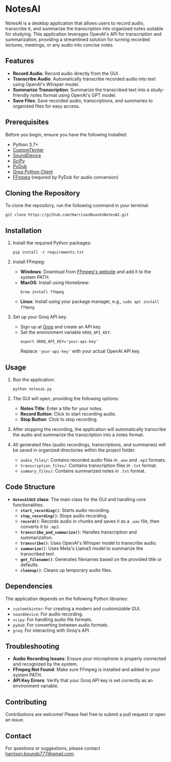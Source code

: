 # NotesAI

NotesAI is a desktop application that allows users to record audio, transcribe it, and summarize the transcription into organized notes suitable for studying. This application leverages OpenAI's API for transcription and summarization, providing a streamlined solution for turning recorded lectures, meetings, or any audio into concise notes.

## Features

- **Record Audio**: Record audio directly from the GUI.
- **Transcribe Audio**: Automatically transcribe recorded audio into text using OpenAI's Whisper model.
- **Summarize Transcription**: Summarize the transcribed text into a study-friendly notes format using OpenAI's GPT model.
- **Save Files**: Save recorded audio, transcriptions, and summaries to organized files for easy access.

## Prerequisites

Before you begin, ensure you have the following installed:

- Python 3.7+
- [CustomTkinter](https://github.com/TomSchimansky/CustomTkinter)
- [SoundDevice](https://python-sounddevice.readthedocs.io/)
- [SciPy](https://www.scipy.org/)
- [PyDub](https://github.com/jiaaro/pydub)
- [Groq Python Client](https://github.com/groq/groq-python)
- [FFmpeg](https://ffmpeg.org/) (required by PyDub for audio conversion)

## Cloning the Repository

To clone the repository, run the following command in your terminal:

```
git clone https://github.com/HarrisonBoundsNotesAI.git
```

## Installation

1. Install the required Python packages:

   ```
   pip install -r requirements.txt
   ```

2. Install FFmpeg:

   - **Windows**: Download from [FFmpeg's website](https://ffmpeg.org/download.html) and add it to the system PATH.
   - **MacOS**: Install using Homebrew:
     ```
     brew install ffmpeg
     ```
   - **Linux**: Install using your package manager, e.g., `sudo apt install ffmpeg`.

3. Set up your Groq API key:

   - Sign up at [Groq](https://console.groq.com/) and create an API key.
   - Set the environment variable `GROQ_API_KEY`:
     ```
     export GROQ_API_KEY='your-api-key'
     ```
     Replace `'your-api-key'` with your actual OpenAI API key.

## Usage

1. Run the application:

   ```
   python notesai.py
   ```

2. The GUI will open, providing the following options:

   - **Notes Title**: Enter a title for your notes.
   - **Record Button**: Click to start recording audio.
   - **Stop Button**: Click to stop recording.

3. After stopping the recording, the application will automatically transcribe the audio and summarize the transcription into a notes format.

4. All generated files (audio recordings, transcriptions, and summaries) will be saved in organized directories within the project folder:

   - `audio_files/`: Contains recorded audio files in `.wav` and `.mp3` formats.
   - `transcription_files/`: Contains transcription files in `.txt` format.
   - `summary_files/`: Contains summarized notes in `.txt` format.

## Code Structure

- **`NotesAIGUI` class**: The main class for the GUI and handling core functionalities.
  - **`start_recording()`**: Starts audio recording.
  - **`stop_recording()`**: Stops audio recording.
  - **`record()`**: Records audio in chunks and saves it as a `.wav` file, then converts it to `.mp3`.
  - **`transcribe_and_summarize()`**: Handles transcription and summarization.
  - **`transcribe()`**: Uses OpenAI's Whisper model to transcribe audio.
  - **`summarize()`**: Uses Meta's Llama3 model to summarize the transcribed text.
  - **`get_filename()`**: Generates filenames based on the provided title or defaults.
  - **`cleanup()`**: Cleans up temporary audio files.

## Dependencies

The application depends on the following Python libraries:

- `customtkinter`: For creating a modern and customizable GUI.
- `sounddevice`: For audio recording.
- `scipy`: For handling audio file formats.
- `pydub`: For converting between audio formats.
- `groq`: For interacting with Groq's API.

## Troubleshooting

- **Audio Recording Issues**: Ensure your microphone is properly connected and recognized by the system.
- **FFmpeg Not Found**: Make sure FFmpeg is installed and added to your system PATH.
- **API Key Errors**: Verify that your Groq API key is set correctly as an environment variable.

## Contributing

Contributions are welcome! Please feel free to submit a pull request or open an issue.


## Contact

For questions or suggestions, please contact [harrison.bounds777@gmail.com](mailto:harrison.bounds777@gmail.com).

